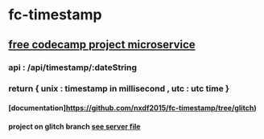 # fc-timestamp
## [free codecamp project microservice](https://www.freecodecamp.org/learn/apis-and-microservices/apis-and-microservices-projects/timestamp-microservice)




### api :  /api/timestamp/:dateString
### return { unix : timestamp in millisecond , utc : utc time } 
#### [documentation]https://github.com/nxdf2015/fc-timestamp/tree/glitch)
#### project on glitch branch [see server file](https://github.com/nxdf2015/fc-timestamp/blob/glitch/server.js)
